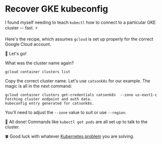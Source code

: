 # Recover GKE kubeconfig

I found myself needing to teach `kubectl` how to connect to a particular GKE cluster -- fast. ⚡️ 

Here's the recipe, which assumes `gcloud` is set up properly for the correct Google Cloud account.

🚀 Let's go!

What was the cluster name again?

```
gcloud container clusters list
```

Copy the correct cluster name. Let's use `catsonk8s` for our example. The magic is all in the next command:

```
gcloud container clusters get-credentials catsonk8s  --zone us-east1-c
Fetching cluster endpoint and auth data.
kubeconfig entry generated for catsonk8s.
```
You'll need to adjust the `--zone` value to suit or use `--region`.


🎉 All done! Commands like `kubectl get pods` are all set up to talk to the cluster.

🍀 Good luck with whatever [Kubernetes problem](https://blog.adamchalmers.com/kubernetes-problems/) you are solving.
